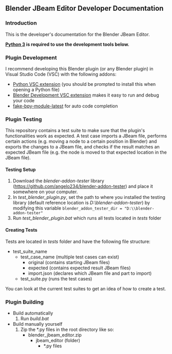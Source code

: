 ## Blender JBeam Editor Developer Documentation

### Introduction
This is the developer's documentation for the Blender JBeam Editor.

**[Python 3](https://www.python.org/downloads/) is required to use the development tools below.**

### Plugin Development
I recommend developing this Blender plugin (or any Blender plugin) in Visual Studio Code (VSC) with the following addons:
- [Python VSC extension](https://marketplace.visualstudio.com/items?itemName=ms-python.python) (you should be prompted to install this when opening a Python file)
- [Blender Development VSC extension](https://marketplace.visualstudio.com/items?itemName=JacquesLucke.blender-development) makes it easy to run and debug your code
- [fake-bpy-module-latest](https://pypi.org/project/fake-bpy-module-latest/) for auto code completion

### Plugin Testing
This repository contains a test suite to make sure that the plugin's functionalities work as expected. A test case imports a JBeam file, performs certain actions (e.g. moving a node to a certain position in Blender) and exports the changes to a JBeam file, and checks if the result matches an expected JBeam file (e.g. the node is moved to that expected location in the JBeam file).

#### Testing Setup
1. Download the *blender-addon-tester* library (https://github.com/angelo234/blender-addon-tester) and place it somewhere on your computer.
2. In *test_blender_plugin.py*, set the path to where you installed the testing library (default reference location is *D:\\blender-addon-tester*) by modifying this variable `blender_addon_tester_dir = "D:\\blender-addon-tester"`
3. Run *test_blender_plugin.bat* which runs all tests located in *tests* folder

#### Creating Tests
Tests are located in *tests* folder and have the following file structure:
* test_suite_name
    * test_case_name (multiple test cases can exist)
        * original (contains starting JBeam files)
        * expected (contains expected result JBeam files)
        * import.json (declares which JBeam file and part to import)
    * test_suite.py (runs the test cases)

You can look at the current test suites to get an idea of how to create a test.

### Plugin Building
* Build automatically
    1. Run *build.bat*
* Build manually yourself
    1. Zip the *.py files in the root directory like so:
        * blender_jbeam_editor.zip
            * jbeam_editor (folder)
                * *.py files
